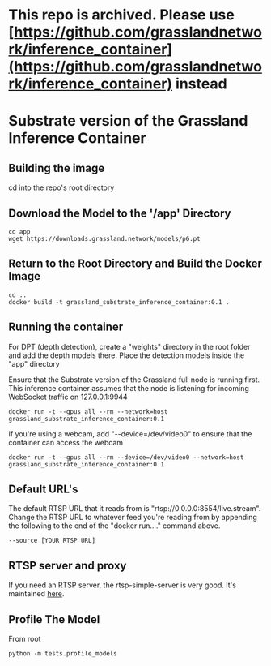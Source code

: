 # This repo is archived. Please use [https://github.com/grasslandnetwork/inference_container](https://github.com/grasslandnetwork/inference_container) instead




# Substrate version of the Grassland Inference Container

## Building the image

cd into the repo's root directory

## Download the Model to the '/app' Directory

```
cd app
wget https://downloads.grassland.network/models/p6.pt

```
## Return to the Root Directory and Build the Docker Image

```
cd ..
docker build -t grassland_substrate_inference_container:0.1 .
```

## Running the container

For DPT (depth detection), create a "weights" directory in the root folder and add the depth models there.
Place the detection models inside the "app" directory

Ensure that the Substrate version of the Grassland full node is running first. This inference container assumes that the node is listening for incoming WebSocket traffic on 127.0.0.1:9944

```
docker run -t --gpus all --rm --network=host grassland_substrate_inference_container:0.1
```

If you're using a webcam, add "--device=/dev/video0" to ensure that the container can access the webcam 
```
docker run -t --gpus all --rm --device=/dev/video0 --network=host grassland_substrate_inference_container:0.1
```

## Default URL's

The default RTSP URL that it reads from is "rtsp://0.0.0.0:8554/live.stream". Change the RTSP URL to whatever feed you're reading from by appending the following to the end of the "docker run...." command above.

```
--source [YOUR RTSP URL]
```

## RTSP server and proxy

If you need an RTSP server, the rtsp-simple-server is very good. It's maintained [here](https://github.com/aler9/rtsp-simple-server).



## Profile The Model

From root 

```
python -m tests.profile_models
```
